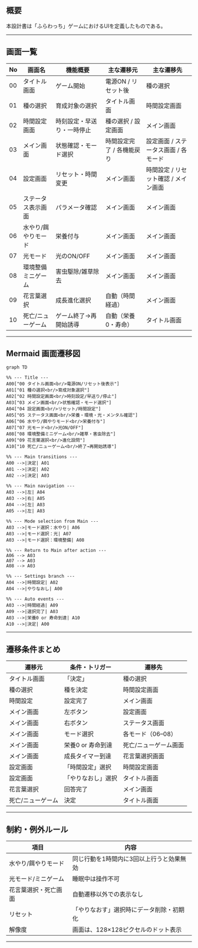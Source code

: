 ## 概要
本設計書は「ふらわっち」ゲームにおけるUIを定義したものである。  

---

## 画面一覧

| No | 画面名 | 機能概要 | 主な遷移元 | 主な遷移先 |
|----|----------|------------|--------------|--------------|
| 00 | タイトル画面 | ゲーム開始 | 電源ON / リセット後 | 種の選択 |
| 01 | 種の選択 | 育成対象の選択 | タイトル画面 | 時間設定画面 |
| 02 | 時間設定画面 | 時刻設定・早送り・一時停止 | 種の選択 / 設定画面 | メイン画面 |
| 03 | メイン画面 | 状態確認・モード選択 | 時間設定完了 / 各機能戻り | 設定画面 / ステータス画面 / 各モード |
| 04 | 設定画面 | リセット・時間変更 | メイン画面 | 時間設定 / リセット確認 / メイン画面 |
| 05 | ステータス表示画面 | パラメータ確認 | メイン画面 | メイン画面 |
| 06 | 水やり/餌やりモード | 栄養付与 | メイン画面 | メイン画面 |
| 07 | 光モード | 光のON/OFF | メイン画面 | メイン画面 |
| 08 | 環境整備ミニゲーム | 害虫駆除/雑草除去 | メイン画面 | メイン画面 |
| 09 | 花言葉選択 | 成長進化選択 | 自動（時間経過） | メイン画面 |
| 10 | 死亡/ニューゲーム | ゲーム終了→再開始誘導 | 自動（栄養0・寿命） | タイトル画面 |

---

## Mermaid 画面遷移図

```mermaid
graph TD

%% --- Title ---
A00["00 タイトル画面<br/>電源ON/リセット後表示"]
A01["01 種の選択<br/>育成対象選択"]
A02["02 時間設定画面<br/>時刻設定/早送り/停止"]
A03["03 メイン画面<br/>状態確認・モード選択"]
A04["04 設定画面<br/>リセット/時間設定"]
A05["05 ステータス画面<br/>栄養・環境・光・メンタル確認"]
A06["06 水やり/餌やりモード<br/>栄養付与"]
A07["07 光モード<br/>光ON/OFF"]
A08["08 環境整備ミニゲーム<br/>雑草・害虫除去"]
A09["09 花言葉選択<br/>進化設問"]
A10["10 死亡/ニューゲーム<br/>終了→再開始誘導"]

%% --- Main transitions ---
A00 -->|決定| A01
A01 -->|決定| A02
A02 -->|決定| A03

%% --- Main navigation ---
A03 -->|左| A04
A03 -->|右| A05
A04 -->|左| A03
A05 -->|左| A03

%% --- Mode selection from Main ---
A03 -->|モード選択：水やり| A06
A03 -->|モード選択：光| A07
A03 -->|モード選択：環境整備| A08

%% --- Return to Main after action ---
A06 --> A03
A07 --> A03
A08 --> A03

%% --- Settings branch ---
A04 -->|時間設定| A02
A04 -->|やりなおし| A00

%% --- Auto events ---
A03 -->|時間経過| A09
A09 -->|選択完了| A03
A03 -->|栄養0 or 寿命到達| A10
A10 -->|決定| A00
```

---

## 遷移条件まとめ

| 遷移元 | 条件・トリガー | 遷移先 |
|---------|----------------|----------|
| タイトル画面 | 「決定」 | 種の選択 |
| 種の選択 | 種を決定 | 時間設定画面 |
| 時間設定 | 設定完了 | メイン画面 |
| メイン画面 | 左ボタン | 設定画面 |
| メイン画面 | 右ボタン | ステータス画面 |
| メイン画面 | モード選択 | 各モード（06–08） |
| メイン画面 | 栄養0 or 寿命到達 | 死亡/ニューゲーム画面 |
| メイン画面 | 成長タイマー到達 | 花言葉選択画面 |
| 設定画面 | 「時間設定」選択 | 時間設定画面 |
| 設定画面 | 「やりなおし」選択 | タイトル画面 |
| 花言葉選択 | 回答完了 | メイン画面 |
| 死亡/ニューゲーム | 決定 | タイトル画面 |

---

## 制約・例外ルール

| 項目 | 内容 |
|------|------|
| 水やり/餌やりモード | 同じ行動を1時間内に3回以上行うと効果無効 |
| 光モード/ミニゲーム | 睡眠中は操作不可 |
| 花言葉選択・死亡画面 | 自動遷移以外での表示なし |
| リセット | 「やりなおす」選択時にデータ削除・初期化 |
| 解像度 | 画面は、128×128ピクセルのドット表示 |

---
